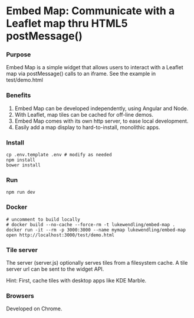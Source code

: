 # Embed Map: Communicate with a Leaflet map thru HTML5 postMessage()

### Purpose

Embed Map is a simple widget that allows users to interact with a Leaflet
map via postMessage() calls to an iframe. See the example in test/demo.html

### Benefits

1. Embed Map can be developed independently, using Angular and Node.
1. With Leaflet, map tiles can be cached for off-line demos.
1. Embed Map comes with its own http server, to ease local development.
1. Easily add a map display to hard-to-install, monolithic apps.

### Install

```
cp .env.template .env # modify as needed
npm install
bower install
```

### Run

```
npm run dev
```

### Docker

```
# uncomment to build locally
# docker build --no-cache --force-rm -t lukewendling/embed-map .
docker run -it --rm -p 3000:3000 --name mymap lukewendling/embed-map
open http://localhost:3000/test/demo.html
```

### Tile server

The server (server.js) optionally serves tiles from a filesystem cache.
A tile server url can be sent to the widget API.

Hint: First, cache tiles with desktop apps like KDE Marble.

### Browsers

Developed on Chrome.

